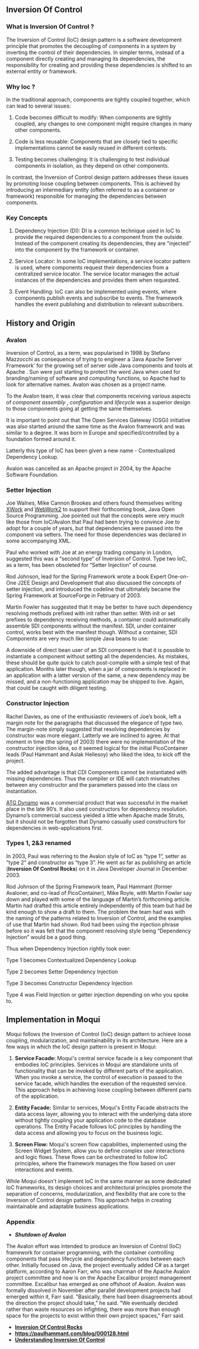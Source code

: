 ## Inversion Of Control

### What is Inversion Of Control ?
  
The Inversion of Control (IoC) design pattern is a software development principle that promotes the decoupling of components in a system by inverting the control of their dependencies. In simpler terms, instead of a component directly creating and managing its dependencies, the responsibility for creating and providing these dependencies is shifted to an external entity or framework.

### Why Ioc ? 
In the traditional approach, components are tightly coupled together, which can lead to several issues:

1.  Code becomes difficult to modify: When components are tightly coupled, any changes to one component might require changes in many other components.
    
2.  Code is less reusable: Components that are closely tied to specific implementations cannot be easily reused in different contexts.
    
3.  Testing becomes challenging: It is challenging to test individual components in isolation, as they depend on other components.
    
In contrast, the Inversion of Control design pattern addresses these issues by promoting loose coupling between components. This is achieved by introducing an intermediary entity (often referred to as a container or framework) responsible for managing the dependencies between components.

### Key Concepts

1.  Dependency Injection (DI): DI is a common technique used in IoC to provide the required dependencies to a component from the outside. Instead of the component creating its dependencies, they are "injected" into the component by the framework or container.
    
2.  Service Locator: In some IoC implementations, a service locator pattern is used, where components request their dependencies from a centralized service locator. The service locator manages the actual instances of the dependencies and provides them when requested.
    
3.  Event Handling: IoC can also be implemented using events, where components publish events and subscribe to events. The framework handles the event publishing and distribution to relevant subscribers.

## History and Origin 

### Avalon

Inversion of Control, as a term, was popularised in 1998 by  Stefano Mazzocchi  as consequence of trying to engineer a ‘Java Apache Server Framework’ for the growing set of server side Java components and tools at  Apache . Sun were just starting to protect the word Java when used for branding/naming of software and computing functions, so Apache had to look for alternative names. Avalon was chosen as a project name.

To the Avalon team, it was clear that components receiving various aspects of  _component assembly_  ,  _configuration_  and  _lifecycle_  was a superior design to those components going at getting the same themselves.

It is important to point out that The Open Services Gateway (OSGi) initiative was also started around the same time as the Avalon framework and was similar to a degree. It was born in Europe and specified/controlled by a foundation formed around it.

Latterly this type of IoC has been given a new name - Contextualized Dependency Lookup.

Avalon was cancelled as an Apache project in 2004, by the Apache Software Foundation.

### Setter Injection

Joe Walnes, Mike Cannon Brookes and others found themselves writing  [XWork](http://www.opensymphony.com/xwork/)  and  [WebWork2](http://www.opensymphony.com/webwork/)  to support their forthcoming book,  Java Open Source Programming. Joe pointed out that the concepts were very much like those from IoC/Avalon that Paul had been trying to convince Joe to adopt for a couple of years, but that dependencies were passed into the component via setters. The need for those dependencies was declared in some accompanying XML.

Paul who worked with Joe at an energy trading company in London, suggested this was a “second type” of Inversion of Control. Type two IoC, as a term, has been obsoleted for “Setter Injection” of course.

Rod Johnson, lead for the  Spring Framework wrote a book  Expert One-on-One J2EE Design and Development that also discussed the concepts of setter injection, and introduced the codeline that ultimately became the  Spring Framework at SourceForge in February of 2003.

Martin Fowler has suggested that it may be better to have such dependency resolving methods prefixed with init rather than setter. With init or set prefixes to dependency receiving methods, a container could automatically assemble SDI components without the manifest. SDI, under container control, works best with the manifest though. Without a container, SDI Components are very much like simple Java beans to use:

A downside of direct bean user of an SDI component is that it is possible to instantiate a component without setting all the dependencies. As mistakes, these should be quite quick to catch post-compile with a simple test of that application. Months later though, when a jar of components is replaced in an application with a latter version of the same, a new dependency may be missed, and a non-functioning application may be shipped to live. Again, that could be caught with diligent testing.

### Constructor Injection

Rachel Davies, as one of the enthusiastic reviewers of Joe’s book, left a margin note for the paragraphs that discussed the elegance of type two. The margin-note simply suggested that resolving dependencies by constructor was more elegant. Latterly we are inclined to agree. At that moment in time (the spring of 2003) there were no implementation of the constructor injection idea, so it seemed logical for the initial PicoContainer leads (Paul Hammant and Aslak Hellesoy) who liked the idea, to kick off the project.

The added advantage is that CDI Components cannot be instantiated with missing dependencies. Thus the compiler or IDE will catch mismatches between any constructor and the parameters passed into the class on instantiation.

[ATG Dynamo](http://www.atg.com/en/company/dynamo.jhtml)  was a commercial product that was successful in the market place in the late 90’s. It also used constructors for dependency resolution. Dynamo’s commercial success yielded a little when Apache made Struts, but it should not be forgotten that Dynamo casually used constructors for dependencies in web-applications first.

### Types 1, 2&3 renamed

In 2003, Paul was referring to the Avalon style of IoC as “type 1”, setter as “type 2” and constructor as “type 3”. He went as far as publishing an article (**Inversion Of Control Rocks**) on it in Java Developer Journal in December 2003.

Rod Johnson of the Spring Framework team, Paul Hammant (former Avaloner, and co-lead of PicoContainer), Mike Royle, with Martin Fowler say down and played with some of the language of Martin’s forthcoming article. Martin had drafted this article entirely independently of this team but had be kind enough to show a draft to them. The problem the team had was with the naming of the patterns related to Inversion of Control, and the examples of use that Martin had shown. Rod had been using the injection phrase before so it was felt that the component resolving style being “Dependency Injection” would be a good thing.

Thus when Dependency Injection rightly took over:

Type 1 becomes Contextualized Dependency Lookup

Type 2 becomes Setter Dependency Injection

Type 3 becomes Constructor Dependency Injection

Type 4 was Field Injection or getter injection depending on who you spoke to.

## Implementation in Moqui 

Moqui follows the Inversion of Control (IoC) design pattern to achieve loose coupling, modularization, and maintainability in its architecture.
Here are a few ways in which the IoC design pattern is present in Moqui:

1.  **Service Facade:** Moqui's central service facade is a key component that embodies IoC principles. Services in Moqui are standalone units of functionality that can be invoked by different parts of the application. When you invoke a service, the control of execution is passed to the service facade, which handles the execution of the requested service. This approach helps in achieving loose coupling between different parts of the application.
    
2.  **Entity Facade:** Similar to services, Moqui's Entity Facade abstracts the data access layer, allowing you to interact with the underlying data store without tightly coupling your application code to the database operations. The Entity Facade follows IoC principles by handling the data access and allowing you to focus on the business logic.
    
3.  **Screen Flow:** Moqui's screen flow capabilities, implemented using the Screen Widget System, allow you to define complex user interactions and logic flows. These flows can be orchestrated to follow IoC principles, where the framework manages the flow based on user interactions and events.
    

While Moqui doesn't implement IoC in the same manner as some dedicated IoC frameworks, its design choices and architectural principles promote the separation of concerns, modularization, and flexibility that are core to the Inversion of Control design pattern. This approach helps in creating maintainable and adaptable business applications.

### Appendix
- _**Shutdown of Avalon**_

The Avalon effort was intended to produce an Inversion of Control (IoC) framework for container programming, with the container controlling components that pass lifecycle and dependency functions between each other. Initially focused on Java, the project eventually added C# as a target platform, according to Aaron Farr, who was chairman of the Apache Avalon project committee and now is on the Apache Excalibur project management committee. Excalibur has emerged as one offshoot of Avalon.
Avalon was formally dissolved in November after parallel development projects had emerged within it, Farr said. "Basically, there had been disagreements about the direction the project should take," he said.
"We eventually decided rather than waste resources on infighting, there was more than enough space for the projects to exist within their own project spaces," Farr said.

- [**Inversion Of Control Rocks**](https://paulhammant.com/files/JDJ_2003_12_IoC_Rocks-final.pdf)
- **https://paulhammant.com/blog/000128.html**
- [**Understanding Inversion Of Control**](https://medium.com/@amitkma/understanding-inversion-of-control-ioc-principle-163b1dc97454)


